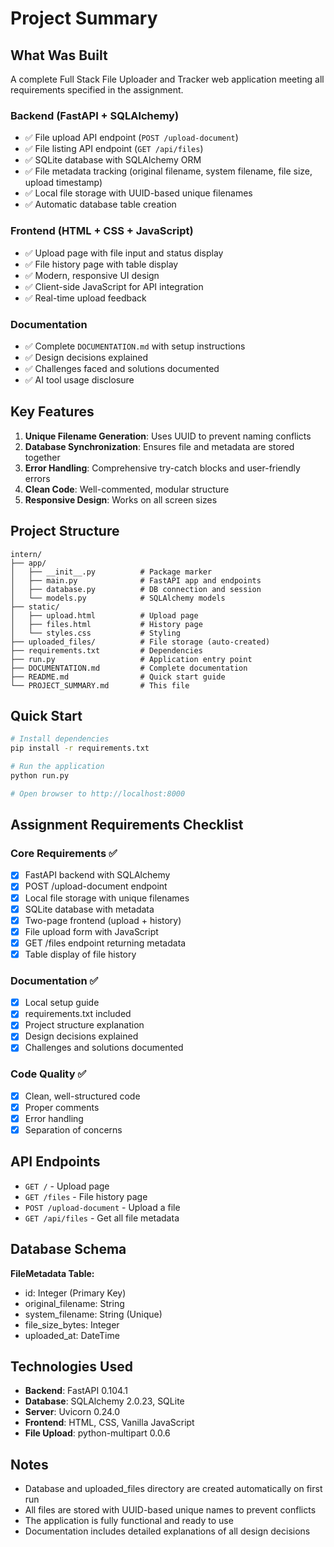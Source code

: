 # Project Summary

## What Was Built

A complete Full Stack File Uploader and Tracker web application meeting all requirements specified in the assignment.

### Backend (FastAPI + SQLAlchemy)
- ✅ File upload API endpoint (`POST /upload-document`)
- ✅ File listing API endpoint (`GET /api/files`)
- ✅ SQLite database with SQLAlchemy ORM
- ✅ File metadata tracking (original filename, system filename, file size, upload timestamp)
- ✅ Local file storage with UUID-based unique filenames
- ✅ Automatic database table creation

### Frontend (HTML + CSS + JavaScript)
- ✅ Upload page with file input and status display
- ✅ File history page with table display
- ✅ Modern, responsive UI design
- ✅ Client-side JavaScript for API integration
- ✅ Real-time upload feedback

### Documentation
- ✅ Complete `DOCUMENTATION.md` with setup instructions
- ✅ Design decisions explained
- ✅ Challenges faced and solutions documented
- ✅ AI tool usage disclosure

## Key Features

1. **Unique Filename Generation**: Uses UUID to prevent naming conflicts
2. **Database Synchronization**: Ensures file and metadata are stored together
3. **Error Handling**: Comprehensive try-catch blocks and user-friendly errors
4. **Clean Code**: Well-commented, modular structure
5. **Responsive Design**: Works on all screen sizes

## Project Structure

```
intern/
├── app/
│   ├── __init__.py          # Package marker
│   ├── main.py              # FastAPI app and endpoints
│   ├── database.py          # DB connection and session
│   └── models.py            # SQLAlchemy models
├── static/
│   ├── upload.html          # Upload page
│   ├── files.html           # History page
│   └── styles.css           # Styling
├── uploaded_files/          # File storage (auto-created)
├── requirements.txt         # Dependencies
├── run.py                   # Application entry point
├── DOCUMENTATION.md         # Complete documentation
├── README.md                # Quick start guide
└── PROJECT_SUMMARY.md       # This file
```

## Quick Start

```bash
# Install dependencies
pip install -r requirements.txt

# Run the application
python run.py

# Open browser to http://localhost:8000
```

## Assignment Requirements Checklist

### Core Requirements ✅
- [x] FastAPI backend with SQLAlchemy
- [x] POST /upload-document endpoint
- [x] Local file storage with unique filenames
- [x] SQLite database with metadata
- [x] Two-page frontend (upload + history)
- [x] File upload form with JavaScript
- [x] GET /files endpoint returning metadata
- [x] Table display of file history

### Documentation ✅
- [x] Local setup guide
- [x] requirements.txt included
- [x] Project structure explanation
- [x] Design decisions explained
- [x] Challenges and solutions documented

### Code Quality ✅
- [x] Clean, well-structured code
- [x] Proper comments
- [x] Error handling
- [x] Separation of concerns

## API Endpoints

- `GET /` - Upload page
- `GET /files` - File history page
- `POST /upload-document` - Upload a file
- `GET /api/files` - Get all file metadata

## Database Schema

**FileMetadata Table:**
- id: Integer (Primary Key)
- original_filename: String
- system_filename: String (Unique)
- file_size_bytes: Integer
- uploaded_at: DateTime

## Technologies Used

- **Backend**: FastAPI 0.104.1
- **Database**: SQLAlchemy 2.0.23, SQLite
- **Server**: Uvicorn 0.24.0
- **Frontend**: HTML, CSS, Vanilla JavaScript
- **File Upload**: python-multipart 0.0.6

## Notes

- Database and uploaded_files directory are created automatically on first run
- All files are stored with UUID-based unique names to prevent conflicts
- The application is fully functional and ready to use
- Documentation includes detailed explanations of all design decisions
